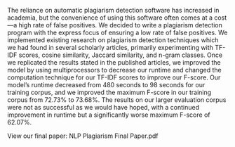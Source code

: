 
The reliance on automatic plagiarism detection software has increased in academia, but the convenience of using this software often comes at a cost—a high rate of false positives. We decided to write a plagiarism detection program with the express focus of ensuring a low rate of false positives. We implemented existing research on plagiarism detection techniques which we had found in several scholarly articles, primarily experimenting with TF-IDF scores, cosine similarity, Jaccard similarity, and n-gram classes. Once we replicated the results stated in the published articles, we improved the model by using multiprocessors to decrease our runtime and changed the computation technique for our TF-IDF scores to improve our F-score. Our model’s runtime decreased from 480 seconds to 98 seconds for our training corpus, and we improved the maximum F-score in our training corpus from 72.73% to 73.68%. The results on our larger evaluation corpus were not as successful as we would have hoped, with a continued improvement in runtime but a significantly worse maximum F-score of 62.07%. 						      

View our final paper: NLP Plagiarism Final Paper.pdf
